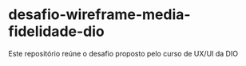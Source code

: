 # desafio-wireframe-media-fidelidade-dio
Este repositório reúne o desafio proposto pelo curso de UX/UI da DIO
